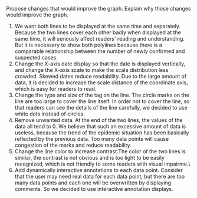 Propose changes that would improve the graph. Explain why those changes would improve the graph. 
1. We want both lines to be displayed at the same time and separately. Because the two lines cover each other badly when displayed at the same time, it will seriously affect readers' reading and understanding. But it is necessary to show both polylines because there is a comparable relationship between the number of newly confirmed and suspected cases.
2. Change the X-axis date display so that the date is displayed vertically, and change the X-axis scale to make the scale distribution less crowded. Skewed dates reduce readability. Due to the large amount of data, it is decided to increase the scale distance of the coordinate axis, which is easy for readers to read.
3. Change the type and size of the tag on the line. The circle marks on the line are too large to cover the line itself. In order not to cover the line, so that readers can see the details of the line carefully, we decided to use white dots instead of circles.
4. Remove unwanted data. At the end of the two lines, the values of the data all tend to 0. We believe that such an excessive amount of data is useless, because the trend of the epidemic situation has been basically reflected by the previous data. Too many data points will cause congestion of the marks and reduce readability.
5. Change the line color to increase contrast.The color of the two lines is similar, the contrast is not obvious and is too light to be easily recognized, which is not friendly to some readers with visual impairme.\
6. Add dynamically interactive annotations to each data point. Consider that the user may need real data for each data point, but there are too many data points and each one will be overwritten by displaying comments. So we decided to use interactive annotation displays.
